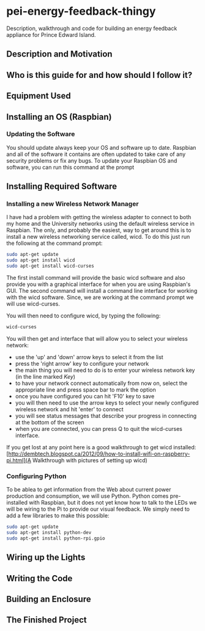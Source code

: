 pei-energy-feedback-thingy
==========================

Description, walkthrough and code for building an energy feedback appliance for Prince Edward Island.

Description and Motivation
--------------------------

Who is this guide for and how should I follow it?
--------------------

Equipment Used
--------------

Installing an OS (Raspbian)
---------------------------

### Updating the Software

You should update always keep your OS and software up to date. Raspbian and all of the software it contains are often updated to take care of any security problems or fix any bugs. To update your Raspbian OS and software, you can run this command at the prompt


Installing Required Software
----------------------------
### Installing a new Wireless Network Manager

I have had a problem with getting the wireless adapter to connect to both my home and the University networks using the default wireless service in Raspbian. The only, and probably the easiest, way to get around this is to install a new wireless networking service called, wicd. To do this just run the following at the command prompt:

```bash
sudo apt-get update
sudo apt-get install wicd
sudo apt-get install wicd-curses
```

The first install command will provide the basic wicd software and also provide you with a graphical interface for when you are using Raspbian's GUI. The second command will install a command line interface for working with the wicd software. Since, we are working at the command prompt we will use wicd-curses.

You will then need to configure wicd, by typing the following:

```bash
wicd-curses
```

You will then get and interface that will allow you to select your wireless network:
- use the 'up' and 'down' arrow keys to select it from the list
- press the 'right arrow' key to configure your network
- the main thing you will need to do is to enter your wireless network key (in the line marked *Key*) 
- to have your network connect automatically from now on, select the appropriate line and press space bar to mark the option
- once you have configured you can hit 'F10' key to save
- you will then need to use the arrow keys to select your newly configured wireless network and hit 'enter' to connect 
- you will see status messages that describe your progress in connecting at the bottom of the screen
- when you are connected, you can press Q to quit the wicd-curses interface.

If you get lost at any point here is a good walkthrough to get wicd installed: [http://dembtech.blogspot.ca/2012/09/how-to-install-wifi-on-raspberry-pi.html](A Walkthrough with pictures of setting up wicd)

### Configuring Python
To be ablea to get information from the Web about current power production and consumption, we will use Python. Python comes pre-installed with Raspbian, but it does not yet know how to talk to the LEDs we will be wiring to the Pi to provide our visual feedback. We simply need to add a few libraries to make this possible:
```bash
sudo apt-get update
sudo apt-get install python-dev
sudo apt-get install python-rpi.gpio
```


Wiring up the Lights
--------------------

Writing the Code
----------------

Building an Enclosure
---------------------

The Finished Project
--------------------
